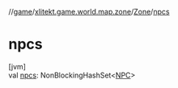 //[game](../../../index.md)/[xlitekt.game.world.map.zone](../index.md)/[Zone](index.md)/[npcs](npcs.md)

# npcs

[jvm]\
val [npcs](npcs.md): NonBlockingHashSet&lt;[NPC](../../xlitekt.game.actor.npc/-n-p-c/index.md)&gt;
